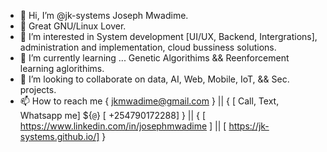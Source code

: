 - 👋 Hi, I’m @jk-systems Joseph Mwadime.
- 💞️ Great GNU/Linux Lover.
- 👀 I’m interested in System development [UI/UX, Backend, Intergrations], administration and implementation, cloud bussiness solutions.
- 🌱 I’m currently learning ... Genetic Algorithims && Reenforcement learning aglorithims.
- 💞️ I’m looking to collaborate on data, AI, Web, Mobile, IoT, && Sec. projects.
- 📫 How to reach me { jkmwadime@gmail.com } || { [ Call, Text, Whatsapp me] ${`@`} [ +254790172288] } || { [ https://www.linkedin.com/in/josephmwadime ] || [ https://jk-systems.github.io/]  }

<!---
jk-systems/jk-systems is a ✨ special ✨ repository because its `README.md` (this file) appears on your GitHub profile.
You can click the Preview link to take a look at your changes.
--->
